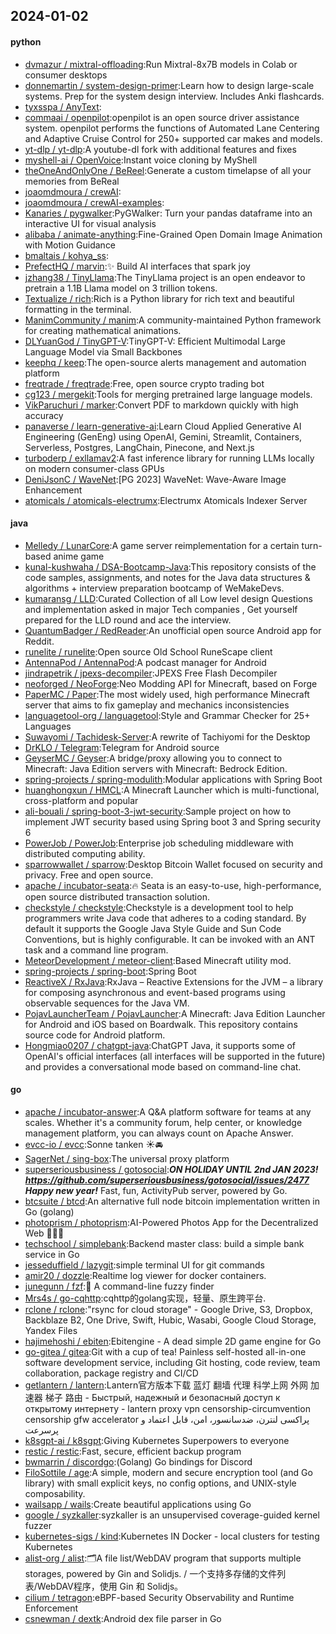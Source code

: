 ## 2024-01-02

#### python
* [dvmazur / mixtral-offloading](https://github.com/dvmazur/mixtral-offloading):Run Mixtral-8x7B models in Colab or consumer desktops
* [donnemartin / system-design-primer](https://github.com/donnemartin/system-design-primer):Learn how to design large-scale systems. Prep for the system design interview. Includes Anki flashcards.
* [tyxsspa / AnyText](https://github.com/tyxsspa/AnyText):
* [commaai / openpilot](https://github.com/commaai/openpilot):openpilot is an open source driver assistance system. openpilot performs the functions of Automated Lane Centering and Adaptive Cruise Control for 250+ supported car makes and models.
* [yt-dlp / yt-dlp](https://github.com/yt-dlp/yt-dlp):A youtube-dl fork with additional features and fixes
* [myshell-ai / OpenVoice](https://github.com/myshell-ai/OpenVoice):Instant voice cloning by MyShell
* [theOneAndOnlyOne / BeReel](https://github.com/theOneAndOnlyOne/BeReel):Generate a custom timelapse of all your memories from BeReal
* [joaomdmoura / crewAI](https://github.com/joaomdmoura/crewAI):
* [joaomdmoura / crewAI-examples](https://github.com/joaomdmoura/crewAI-examples):
* [Kanaries / pygwalker](https://github.com/Kanaries/pygwalker):PyGWalker: Turn your pandas dataframe into an interactive UI for visual analysis
* [alibaba / animate-anything](https://github.com/alibaba/animate-anything):Fine-Grained Open Domain Image Animation with Motion Guidance
* [bmaltais / kohya_ss](https://github.com/bmaltais/kohya_ss):
* [PrefectHQ / marvin](https://github.com/PrefectHQ/marvin):✨ Build AI interfaces that spark joy
* [jzhang38 / TinyLlama](https://github.com/jzhang38/TinyLlama):The TinyLlama project is an open endeavor to pretrain a 1.1B Llama model on 3 trillion tokens.
* [Textualize / rich](https://github.com/Textualize/rich):Rich is a Python library for rich text and beautiful formatting in the terminal.
* [ManimCommunity / manim](https://github.com/ManimCommunity/manim):A community-maintained Python framework for creating mathematical animations.
* [DLYuanGod / TinyGPT-V](https://github.com/DLYuanGod/TinyGPT-V):TinyGPT-V: Efficient Multimodal Large Language Model via Small Backbones
* [keephq / keep](https://github.com/keephq/keep):The open-source alerts management and automation platform
* [freqtrade / freqtrade](https://github.com/freqtrade/freqtrade):Free, open source crypto trading bot
* [cg123 / mergekit](https://github.com/cg123/mergekit):Tools for merging pretrained large language models.
* [VikParuchuri / marker](https://github.com/VikParuchuri/marker):Convert PDF to markdown quickly with high accuracy
* [panaverse / learn-generative-ai](https://github.com/panaverse/learn-generative-ai):Learn Cloud Applied Generative AI Engineering (GenEng) using OpenAI, Gemini, Streamlit, Containers, Serverless, Postgres, LangChain, Pinecone, and Next.js
* [turboderp / exllamav2](https://github.com/turboderp/exllamav2):A fast inference library for running LLMs locally on modern consumer-class GPUs
* [DeniJsonC / WaveNet](https://github.com/DeniJsonC/WaveNet):[PG 2023] WaveNet: Wave-Aware Image Enhancement
* [atomicals / atomicals-electrumx](https://github.com/atomicals/atomicals-electrumx):Electrumx Atomicals Indexer Server

#### java
* [Melledy / LunarCore](https://github.com/Melledy/LunarCore):A game server reimplementation for a certain turn-based anime game
* [kunal-kushwaha / DSA-Bootcamp-Java](https://github.com/kunal-kushwaha/DSA-Bootcamp-Java):This repository consists of the code samples, assignments, and notes for the Java data structures & algorithms + interview preparation bootcamp of WeMakeDevs.
* [kumaransg / LLD](https://github.com/kumaransg/LLD):Curated Collection of all Low level design Questions and implementation asked in major Tech companies , Get yourself prepared for the LLD round and ace the interview.
* [QuantumBadger / RedReader](https://github.com/QuantumBadger/RedReader):An unofficial open source Android app for Reddit.
* [runelite / runelite](https://github.com/runelite/runelite):Open source Old School RuneScape client
* [AntennaPod / AntennaPod](https://github.com/AntennaPod/AntennaPod):A podcast manager for Android
* [jindrapetrik / jpexs-decompiler](https://github.com/jindrapetrik/jpexs-decompiler):JPEXS Free Flash Decompiler
* [neoforged / NeoForge](https://github.com/neoforged/NeoForge):Neo Modding API for Minecraft, based on Forge
* [PaperMC / Paper](https://github.com/PaperMC/Paper):The most widely used, high performance Minecraft server that aims to fix gameplay and mechanics inconsistencies
* [languagetool-org / languagetool](https://github.com/languagetool-org/languagetool):Style and Grammar Checker for 25+ Languages
* [Suwayomi / Tachidesk-Server](https://github.com/Suwayomi/Tachidesk-Server):A rewrite of Tachiyomi for the Desktop
* [DrKLO / Telegram](https://github.com/DrKLO/Telegram):Telegram for Android source
* [GeyserMC / Geyser](https://github.com/GeyserMC/Geyser):A bridge/proxy allowing you to connect to Minecraft: Java Edition servers with Minecraft: Bedrock Edition.
* [spring-projects / spring-modulith](https://github.com/spring-projects/spring-modulith):Modular applications with Spring Boot
* [huanghongxun / HMCL](https://github.com/huanghongxun/HMCL):A Minecraft Launcher which is multi-functional, cross-platform and popular
* [ali-bouali / spring-boot-3-jwt-security](https://github.com/ali-bouali/spring-boot-3-jwt-security):Sample project on how to implement JWT security based using Spring boot 3 and Spring security 6
* [PowerJob / PowerJob](https://github.com/PowerJob/PowerJob):Enterprise job scheduling middleware with distributed computing ability.
* [sparrowwallet / sparrow](https://github.com/sparrowwallet/sparrow):Desktop Bitcoin Wallet focused on security and privacy. Free and open source.
* [apache / incubator-seata](https://github.com/apache/incubator-seata):🔥 Seata is an easy-to-use, high-performance, open source distributed transaction solution.
* [checkstyle / checkstyle](https://github.com/checkstyle/checkstyle):Checkstyle is a development tool to help programmers write Java code that adheres to a coding standard. By default it supports the Google Java Style Guide and Sun Code Conventions, but is highly configurable. It can be invoked with an ANT task and a command line program.
* [MeteorDevelopment / meteor-client](https://github.com/MeteorDevelopment/meteor-client):Based Minecraft utility mod.
* [spring-projects / spring-boot](https://github.com/spring-projects/spring-boot):Spring Boot
* [ReactiveX / RxJava](https://github.com/ReactiveX/RxJava):RxJava – Reactive Extensions for the JVM – a library for composing asynchronous and event-based programs using observable sequences for the Java VM.
* [PojavLauncherTeam / PojavLauncher](https://github.com/PojavLauncherTeam/PojavLauncher):A Minecraft: Java Edition Launcher for Android and iOS based on Boardwalk. This repository contains source code for Android platform.
* [Hongmiao0207 / chatgpt-java](https://github.com/Hongmiao0207/chatgpt-java):ChatGPT Java, it supports some of OpenAI's official interfaces (all interfaces will be supported in the future) and provides a conversational mode based on command-line chat.

#### go
* [apache / incubator-answer](https://github.com/apache/incubator-answer):A Q&A platform software for teams at any scales. Whether it's a community forum, help center, or knowledge management platform, you can always count on Apache Answer.
* [evcc-io / evcc](https://github.com/evcc-io/evcc):Sonne tanken ☀️🚘
* [SagerNet / sing-box](https://github.com/SagerNet/sing-box):The universal proxy platform
* [superseriousbusiness / gotosocial](https://github.com/superseriousbusiness/gotosocial):***ON HOLIDAY UNTIL 2nd JAN 2023! https://github.com/superseriousbusiness/gotosocial/issues/2477 Happy new year!*** Fast, fun, ActivityPub server, powered by Go.
* [btcsuite / btcd](https://github.com/btcsuite/btcd):An alternative full node bitcoin implementation written in Go (golang)
* [photoprism / photoprism](https://github.com/photoprism/photoprism):AI-Powered Photos App for the Decentralized Web 🌈💎✨
* [techschool / simplebank](https://github.com/techschool/simplebank):Backend master class: build a simple bank service in Go
* [jesseduffield / lazygit](https://github.com/jesseduffield/lazygit):simple terminal UI for git commands
* [amir20 / dozzle](https://github.com/amir20/dozzle):Realtime log viewer for docker containers.
* [junegunn / fzf](https://github.com/junegunn/fzf):🌸 A command-line fuzzy finder
* [Mrs4s / go-cqhttp](https://github.com/Mrs4s/go-cqhttp):cqhttp的golang实现，轻量、原生跨平台.
* [rclone / rclone](https://github.com/rclone/rclone):"rsync for cloud storage" - Google Drive, S3, Dropbox, Backblaze B2, One Drive, Swift, Hubic, Wasabi, Google Cloud Storage, Yandex Files
* [hajimehoshi / ebiten](https://github.com/hajimehoshi/ebiten):Ebitengine - A dead simple 2D game engine for Go
* [go-gitea / gitea](https://github.com/go-gitea/gitea):Git with a cup of tea! Painless self-hosted all-in-one software development service, including Git hosting, code review, team collaboration, package registry and CI/CD
* [getlantern / lantern](https://github.com/getlantern/lantern):Lantern官方版本下载 蓝灯 翻墙 代理 科学上网 外网 加速器 梯子 路由 - Быстрый, надежный и безопасный доступ к открытому интернету - lantern proxy vpn censorship-circumvention censorship gfw accelerator پراکسی لنترن، ضدسانسور، امن، قابل اعتماد و پرسرعت
* [k8sgpt-ai / k8sgpt](https://github.com/k8sgpt-ai/k8sgpt):Giving Kubernetes Superpowers to everyone
* [restic / restic](https://github.com/restic/restic):Fast, secure, efficient backup program
* [bwmarrin / discordgo](https://github.com/bwmarrin/discordgo):(Golang) Go bindings for Discord
* [FiloSottile / age](https://github.com/FiloSottile/age):A simple, modern and secure encryption tool (and Go library) with small explicit keys, no config options, and UNIX-style composability.
* [wailsapp / wails](https://github.com/wailsapp/wails):Create beautiful applications using Go
* [google / syzkaller](https://github.com/google/syzkaller):syzkaller is an unsupervised coverage-guided kernel fuzzer
* [kubernetes-sigs / kind](https://github.com/kubernetes-sigs/kind):Kubernetes IN Docker - local clusters for testing Kubernetes
* [alist-org / alist](https://github.com/alist-org/alist):🗂️A file list/WebDAV program that supports multiple storages, powered by Gin and Solidjs. / 一个支持多存储的文件列表/WebDAV程序，使用 Gin 和 Solidjs。
* [cilium / tetragon](https://github.com/cilium/tetragon):eBPF-based Security Observability and Runtime Enforcement
* [csnewman / dextk](https://github.com/csnewman/dextk):Android dex file parser in Go
